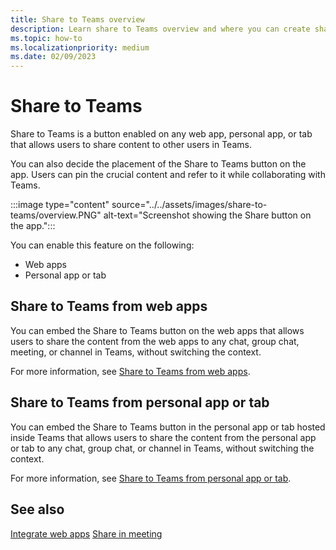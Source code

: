 ```yaml
---
title: Share to Teams overview
description: Learn share to Teams overview and where you can create share-to-teams button in the Teams apps and tab apps.
ms.topic: how-to
ms.localizationpriority: medium
ms.date: 02/09/2023
---
```


# Share to Teams

Share to Teams is a button enabled on any web app, personal app, or tab that allows users to share content to other users in Teams.

You can also decide the placement of the Share to Teams button on the app. Users can pin the crucial content and refer to it while collaborating with Teams.

:::image type="content" source="../../assets/images/share-to-teams/overview.PNG" alt-text="Screenshot showing the Share button on the app.":::

You can enable this feature on the following:

* Web apps
* Personal app or tab

## Share to Teams from web apps

You can embed the Share to Teams button on the web apps that allows users to share the content from the web apps to any chat, group chat, meeting, or channel in Teams, without switching the context.

For more information, see [Share to Teams from web apps](share-to-teams-from-web-apps.md).

## Share to Teams from personal app or tab

You can embed the Share to Teams button in the personal app or tab hosted inside Teams that allows users to share the content from the personal app or tab to any chat, group chat, or channel in Teams, without switching the context.

For more information, see [Share to Teams from personal app or tab](share-to-teams-from-personal-app-or-tab.md).

## See also

[Integrate web apps](../../samples/integrate-web-apps-overview.md)
[Share in meeting](share-in-meeting.md)
